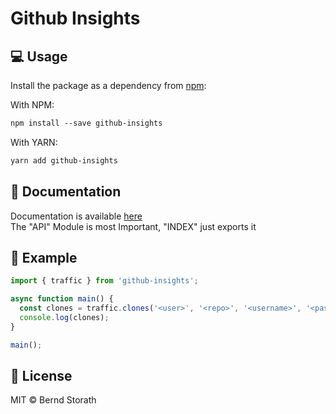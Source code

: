 # Github Insights

## 💻 Usage

Install the package as a dependency from [npm](https://www.npmjs.com/package/github-insights):

With NPM:
```txt
npm install --save github-insights
```

With YARN:
```txt
yarn add github-insights
```

## 📄 Documentation

Documentation is available [here](https://kaaax0815.github.io/github-insights/)  
The "API" Module is most Important, "INDEX" just exports it

## 📖 Example

```ts
import { traffic } from 'github-insights';

async function main() {
  const clones = traffic.clones('<user>', '<repo>', '<username>', '<password>');
  console.log(clones);
}

main();
```

## 📄 License

MIT © Bernd Storath
